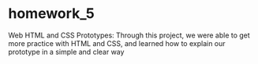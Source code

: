 # homework_5
Web HTML and CSS Prototypes: Through this project, we were able to get more practice with HTML and CSS, and learned how to explain our prototype in a simple and clear way
